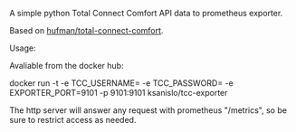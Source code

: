 A simple python Total Connect Comfort API data to prometheus exporter.

Based on [hufman/total-connect-comfort](https://github.com/hufman/total-connect-comfort).


Usage:

Avaliable from the docker hub:

docker run -t -e TCC_USERNAME=<email> -e TCC_PASSWORD=<password> -e EXPORTER_PORT=9101 -p 9101:9101 ksanislo/tcc-exporter

The http server will answer any request with prometheus "/metrics", so be sure to restrict access as needed.
